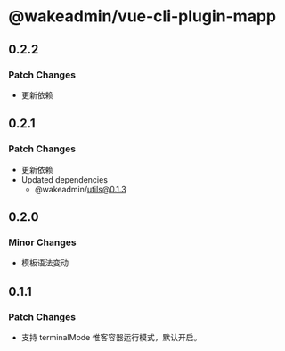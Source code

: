 # @wakeadmin/vue-cli-plugin-mapp

## 0.2.2

### Patch Changes

- 更新依赖

## 0.2.1

### Patch Changes

- 更新依赖
- Updated dependencies
  - @wakeadmin/utils@0.1.3

## 0.2.0

### Minor Changes

- 模板语法变动

## 0.1.1

### Patch Changes

- 支持 terminalMode 惟客容器运行模式，默认开启。
